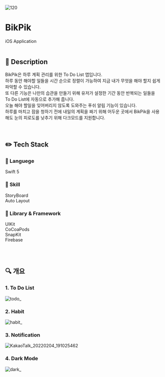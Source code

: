 ![120](https://user-images.githubusercontent.com/69495341/145795428-f2596a89-a897-4b7f-bc9a-5135cd7df0ff.png)
# BikPik
iOS Application
<br>
<br>

## :pencil: Description
BikPik은 하루 계획 관리를 위한 To Do List 앱입니다.  
하루 동안 해야할 일들을 시간 순으로 정렬이 가능하여 지금 내가 무엇을 해야 할지 쉽게 파악할 수 있습니다.  
또 다른 기능은 나만의 습관을 만들기 위해 유저가 설정한 기간 동안 반복되는 일들을 To Do List에 자동으로 추가해 줍니다.  
오늘 해야 할일을 잊어버리지 않도록 도와주는 푸쉬 알림 기능이 있습니다.  
하루를 마치고 잠을 청하기 전에 내일의 계획을 짜기 위해 어두운 곳에서 BikPik을 사용해도 눈의 피로도를 낮추기 위해 다크모드를 지원합니다.  
<br>
<br>

## :pencil2: Tech Stack

### :speech_balloon: Languege
Swift 5
### :wrench: Skill
StoryBoard  
Auto Layout  
### 📘 Library & Framework
UIKit  
CoCoaPods  
SnapKit  
Firebase  

<br>
<br>

## :mag: 개요

### 1. To Do List
![todo_](https://user-images.githubusercontent.com/69495341/152511999-f97a5bbd-5c5b-4de1-bc83-f321fd77cfe7.png)

### 2. Habit
![habit_](https://user-images.githubusercontent.com/69495341/152512004-e1d90243-ad5e-45cf-a90e-ae9a453e7a2b.png)

### 3. Notification
![KakaoTalk_20220204_191025462](https://user-images.githubusercontent.com/69495341/152512016-b6428d40-b5de-4eb5-8cf3-bab1adbb9055.png)

### 4. Dark Mode
![dark_](https://user-images.githubusercontent.com/69495341/152512026-e6107b68-e48a-4f39-8586-92add1af3154.png)


